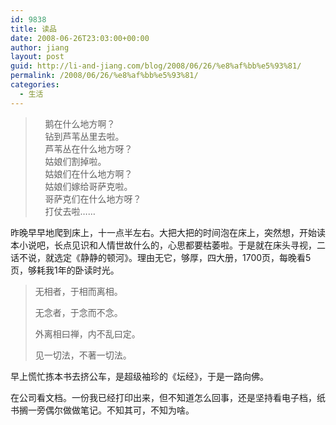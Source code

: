 ```yaml
---
id: 9838
title: 读品
date: 2008-06-26T23:03:00+00:00
author: jiang
layout: post
guid: http://li-and-jiang.com/blog/2008/06/26/%e8%af%bb%e5%93%81/
permalink: /2008/06/26/%e8%af%bb%e5%93%81/
categories:
  - 生活
---
```

>     鹅在什么地方啊？  
>     钻到芦苇丛里去啦。  
>     芦苇丛在什么地方呀？  
>     姑娘们割掉啦。  
>     姑娘们在什么地方啊？  
>     姑娘们嫁给哥萨克啦。  
>     哥萨克们在什么地方呀？  
>     打仗去啦……

昨晚早早地爬到床上，十一点半左右。大把大把的时间泡在床上，突然想，开始读本小说吧，长点见识和人情世故什么的，心思都要枯萎啦。于是就在床头寻视，二话不说，就选定《静静的顿河》。理由无它，够厚，四大册，1700页，每晚看5页，够耗我1年的卧读时光。
  


> 无相者，于相而离相。 
> 
> 无念者，于念而不念。 
> 
> 外离相曰禅，内不乱曰定。 
> 
> 见一切法，不著一切法。

早上慌忙拣本书去挤公车，是超级袖珍的《坛经》，于是一路向佛。 

在公司看文档。一份我已经打印出来，但不知道怎么回事，还是坚持看电子档，纸书搁一旁偶尔做做笔记。不知其可，不知为啥。